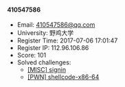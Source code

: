 #### 410547586  

* Email: 410547586@qq.com  
* University: 野鸡大学  
* Register Time: 2017-07-06 17:01:47  
* Register IP: 112.96.106.86  
* Score: 101  
* Solved challenges: 
  * [[MISC] signin](https://github.com/SniperOJ/Challenges/blob/master/MISC/signin.json)  
  * [[PWN] shellcode-x86-64](https://github.com/SniperOJ/Challenges/blob/master/PWN/shellcode-x86-64.json)  
